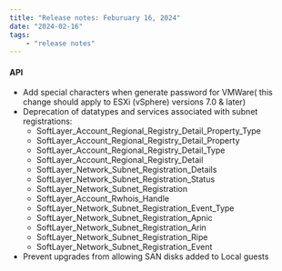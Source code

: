 ```yaml
---
title: "Release notes: Feburuary 16, 2024"
date: "2024-02-16"
tags:
    - "release notes"
---
```


#### API
- Add special characters when generate password for VMWare( this change should apply to ESXi (vSphere) versions 7.0 & later)
- Deprecation of datatypes and services associated with subnet registrations:
    + SoftLayer_Account_Regional_Registry_Detail_Property_Type
    + SoftLayer_Account_Regional_Registry_Detail_Property
    + SoftLayer_Account_Regional_Registry_Detail_Type
    + SoftLayer_Account_Regional_Registry_Detail
    + SoftLayer_Network_Subnet_Registration_Details
    + SoftLayer_Network_Subnet_Registration_Status
    + SoftLayer_Network_Subnet_Registration
    + SoftLayer_Account_Rwhois_Handle
    + SoftLayer_Network_Subnet_Registration_Event_Type
    + SoftLayer_Network_Subnet_Registration_Apnic
    + SoftLayer_Network_Subnet_Registration_Arin
    + SoftLayer_Network_Subnet_Registration_Ripe
    + SoftLayer_Network_Subnet_Registration_Event
- Prevent upgrades from allowing SAN disks added to Local guests